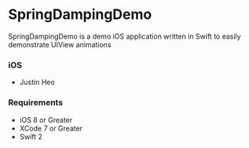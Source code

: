 # SpringDampingDemo

SpringDampingDemo is a demo iOS application written in Swift to easily demonstrate UIView animations

### iOS
* Justin Heo

### Requirements
* iOS 8 or Greater
* XCode 7 or Greater
* Swift 2
